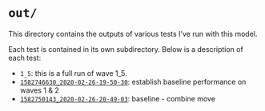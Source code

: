 # `out/`

This directory contains the outputs of various tests I've run with this model.

Each test is contained in its own subdirectory. Below is a description of each test:
- `1_5`: this is a full run of wave 1\_5.
- [`1582746630_2020-02-26-19-50-30`](1582746630_2020-02-26-19-50-30/readme.md): establish baseline performance on waves 1 & 2
- [`1582750143_2020-02-26-20-49-03`](1582750143_2020-02-26-20-49-03/readme.md): baseline - combine move

